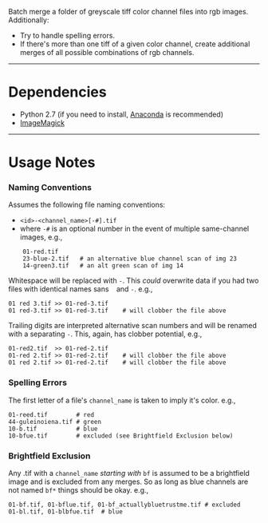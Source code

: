 Batch merge a folder of greyscale tiff color channel files into rgb images. Additionally: 

- Try to handle spelling errors. 
- If there's more than one tiff of a given color channel, create additional merges of all possible combinations of rgb channels.


----
# Dependencies
- Python 2.7 (if you need to install, [Anaconda](https://www.anaconda.com/download/) is recommended)
- [ImageMagick](https://www.imagemagick.org/script/index.php)

----
# Usage Notes

### Naming Conventions
Assumes the following file naming conventions: 
- `<id>-<channel_name>[-#].tif` 
- where `-#` is an optional number in the event of multiple same-channel images, e.g.,

```
    01-red.tif
    23-blue-2.tif   # an alternative blue channel scan of img 23
	14-green3.tif   # an alt green scan of img 14
```

Whitespace will be replaced with `-`. This *could* overwrite data if you had two files with identical names sans ` ` and `-`. 
e.g.,

	01 red 3.tif >> 01-red-3.tif
	01 red-3.tif >> 01-red-3.tif    # will clobber the file above

Trailing digits are interpreted alternative scan numbers and will be renamed
with a separating `-`. This, again, has clobber potential,
e.g.,

	01-red2.tif  >> 01-red-2.tif
	01-red 2.tif >> 01-red-2.tif    # will clobber the file above
	01 red 2.tif >> 01-red-2.tif    # will clobber the file above

### Spelling Errors
The first letter of a file's `channel_name` is taken to imply it's color.
e.g.,

	01-reed.tif        # red
	44-guleinoiena.tif # green
	10-b.tif           # blue
	10-bfue.tif        # excluded (see Brightfield Exclusion below)

### Brightfield Exclusion
Any .tif with a `channel_name` *starting with* `bf` is assumed to be a brightfield image and is excluded from any merges. So as long as blue channels are not named `bf*` things should be okay.
e.g.,

	01-bf.tif, 01-bflue.tif, 01-bf_actuallybluetrustme.tif # excluded
	01-bl.tif, 01-blbfue.tif  # blue
